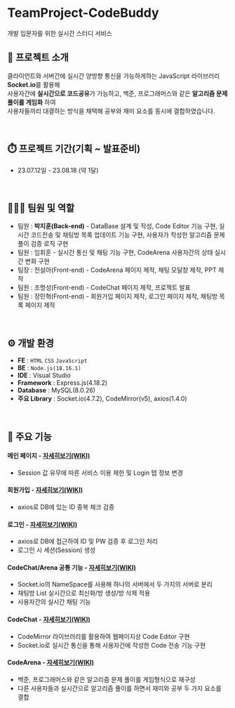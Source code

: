 # TeamProject-CodeBuddy
개발 입문자를 위한 실시간 스터디 서비스


## 🪪 프로젝트 소개
클라이언트와 서버간에 실시간 양방향 통신을 가능하게하는 JavaScript 라이브러리 **Socket.io**를 활용해 <br/>
사용자간에 **실시간으로 코드공유**가 가능하고, 백준, 프로그래머스와 같은 **알고리즘 문제풀이를 게임화** 하여 <br/>
사용자들끼리 대결하는 방식을 채택해 공부와 재미 요소를 동시에 결합하였습니다.

<br/>

## ⏱️ 프로젝트 기간(기획 ~ 발표준비)
* 23.07.12일 - 23.08.18 (약 1달)

<br/>

## 🧑‍🤝‍🧑 팀원 및 역할
 * 팀원 : **박지훈(Back-end)** - DataBase 설계 및 작성, Code Editor 기능 구현, 실시간 코드전송 및 채팅방 목록 업데이트 기능 구현, 사용자가 작성한 알고리즘 문제풀이 검증 로직 구현
 * 팀원 : 임휘훈 - 실시간 통신 및 채팅 기능 구현, CodeArena 사용자간의 상태 실시간 변화 구현
 * 팀장  : 전설아(Front-end) - CodeArena 페이지 제작, 채팅 모달창 제작, PPT 제작
 * 팀원 : 조명성(Front-end) - CodeChat 페이지 제작, 프로젝트 발표 
 * 팀원 : 장민혁(Front-end) - 회원가입 페이지 제작, 로그인 페이지 제작, 채팅방 목록 페이지 제작
 

<br/>

## ⚙️ 개발 환경
- **FE** : `HTML` `CSS` `JavaScript`
- **BE**  : `Node.js(18.16.1)`
- **IDE** : Visual Studio
- **Framework** : Express.js(4.18.2)
- **Database** : MySQL(8.0.26)
- **주요 Library** : Socket.io(4.7.2), CodeMirror(v5), axios(1.4.0)

<br/>

## 📌 주요 기능

#### 메인 페이지 - <a href="https://github.com/asdfgl98/Project-CodeBuddy/wiki/1.-Main-Page" target="_blank">자세히보기(WIKI)</a>
- Session 값 유무에 따른 서비스 이용 제한 및 Login 탭 정보 변경

#### 회원가입 - <a href="https://github.com/asdfgl98/Project-CodeBuddy/wiki/2.-Join" target="_blank">자세히보기(WIKI)</a>
- axios로 DB에 있는 ID 중복 체크 검증

#### 로그인 - <a href="https://github.com/asdfgl98/Project-CodeBuddy/wiki/3.-Login" target="_blank">자세히보기(WIKI)</a>
- axios로 DB에 접근하여 ID 및 PW 검증 후 로그인 처리
- 로그인 시 세션(Session) 생성

#### CodeChat/Arena 공통 기능 - <a href="https://github.com/asdfgl98/Project-CodeBuddy/wiki/4.-Code-Arena,-Code-Chat-%EA%B3%B5%ED%86%B5" target="_blank">자세히보기(WIKI)</a>
- Socket.io의 NameSpace를 사용해 하나의 서버에서 두 가지의 서버로 분리
- 채팅방 List 실시간으로 최신화/방 생성/방 삭제 적용
- 사용자간의 실시간 채팅 기능

#### CodeChat - <a href="https://github.com/asdfgl98/Project-CodeBuddy/wiki/5.Code-Chat" target="_blank">자세히보기(WIKI)</a>
- CodeMirror 라이브러리를 활용하여 웹페이지상 Code Editor 구현
- Socket.io로 실시간 통신을 통해 사용자간에 작성한 Code 전송 기능 구현

#### CodeArena - <a href="https://github.com/asdfgl98/Project-CodeBuddy/wiki/6.-Code-Arena" target="_blank">자세히보기(WIKI)</a>
- 백준, 프로그래머스와 같은 알고리즘 문제 풀이를 게임형식으로 재구성
- 다른 사용자들과 실시간으로 알고리즘 풀이를 하면서 재미와 공부 두 가지 요소를 결합



